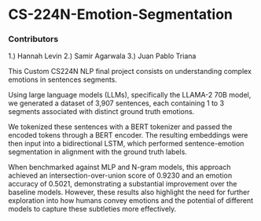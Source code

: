 # CS-224N-Emotion-Segmentation

### Contributors
1.) Hannah Levin
2.) Samir Agarwala
3.) Juan Pablo Triana 

This Custom CS224N NLP final project consists on understanding complex emotions in sentences segments.

Using large language models (LLMs), specifically the LLAMA-2 70B model, we generated a dataset of 3,907 sentences, each containing 1 to 3 segments associated with distinct ground truth emotions.

We tokenized these sentences with a BERT tokenizer and passed the encoded tokens through a BERT encoder. The resulting embeddings were then input into a bidirectional LSTM, which performed sentence-emotion segmentation in alignment with the ground truth labels.

When benchmarked against MLP and N-gram models, this approach achieved an intersection-over-union score of 0.9230 and an emotion accuracy of 0.5021, demonstrating a substantial improvement over the baseline models. However, these results also highlight the need for further exploration into how humans convey emotions and the potential of different models to capture these subtleties more effectively.


